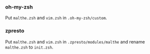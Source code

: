 

### oh-my-zsh
Put `malthe.zsh` and `vim.zsh` in `.oh-my-zsh/custom`.

### zpresto
Put `malthe.zsh` and `vim.zsh` in `.zpresto/modules/malthe` and rename
`malthe.zsh` to `init.zsh`.
